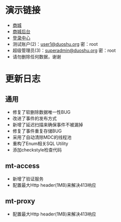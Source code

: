 # 演示链接
- [商城](https://www.duoshu.org)
- [商城后台](https://www.duoshu.org/admin)
- [登录中心](https://auth.duoshu.org)
- 测试账户(2)：user1@duoshu.org 密：root
- 超级管理员(3)：superadmin@duoshu.org 密：root
- 请勿删除任何数据，谢谢
# 更新日志
## 通用
- 修复了软删除数据唯一性BUG
- 改进了事件的发布方式
- 新增了延迟扫描来确保事件不被漏掉
- 修复了事件重复存储BUG
- 采用了自动清除MDC的线程池
- 重构了Enum相关SQL Utility
- 添加checkstyle检查代码
## mt-access
- 新增了验证服务
- 配置最大Http header(1MB)来解决413响应
## mt-proxy
- 配置最大Http header(1MB)来解决413响应